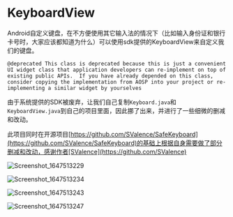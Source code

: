 # KeyboardView

Android自定义键盘，在不方便使用其它输入法的情况下（比如输入身份证和银行卡号时，大家应该都知道为什么）可以使用sdk提供的KeyboardView来自定义我们的键盘。

```
@deprecated This class is deprecated because this is just a convenient UI widget class that application developers can re-implement on top of existing public APIs.  If you have already depended on this class, consider copying the implementation from AOSP into your project or re-implementing a similar widget by yourselves
```

由于系统提供的SDK被废弃，让我们自己复制`Keyboard.java`和`KeyboardView.java`到自己的项目里面，因此挪了出来，并进行了一些细微的删减和改动。

此项目同时在开源项目[https://github.com/SValence/SafeKeyboard](https://github.com/SValence/SafeKeyboard)的基础上根据自身需要做了部分删减和改动，感谢作者[SValence](https://github.com/SValence)

![Screenshot_1647513229](./screenshots/Screenshot_1647513229.png)

![Screenshot_1647513234](./screenshots/Screenshot_1647513234.png)

![Screenshot_1647513243](./screenshots/Screenshot_1647513243.png)

![Screenshot_1647513247](./screenshots/Screenshot_1647513254.png)